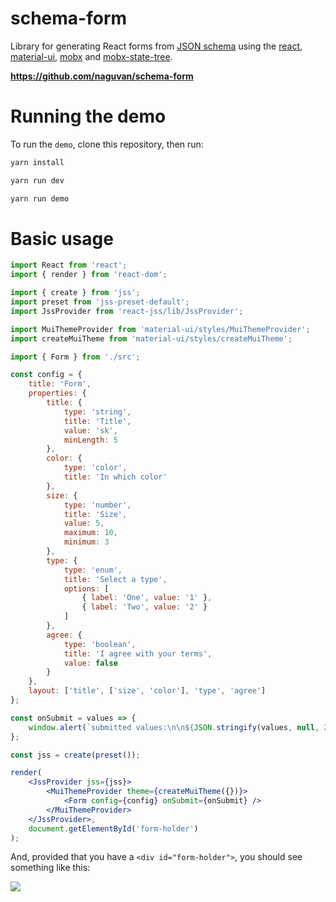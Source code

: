 # schema-form

Library for generating React forms from [JSON schema](https://json-schema.org/) using the [react](https://github.com/facebook/react), [material-ui](https://github.com/mui-org/material-ui), [mobx](https://github.com/mobxjs/mobx) and [mobx-state-tree](https://github.com/mobxjs/mobx-state-tree).

**https://github.com/naguvan/schema-form**

# Running the demo

To run the `demo`, clone this repository, then run:

```bash
yarn install

yarn run dev

yarn run demo
```

# Basic usage

```jsx
import React from 'react';
import { render } from 'react-dom';

import { create } from 'jss';
import preset from 'jss-preset-default';
import JssProvider from 'react-jss/lib/JssProvider';

import MuiThemeProvider from 'material-ui/styles/MuiThemeProvider';
import createMuiTheme from 'material-ui/styles/createMuiTheme';

import { Form } from './src';

const config = {
    title: 'Form',
    properties: {
        title: {
            type: 'string',
            title: 'Title',
            value: 'sk',
            minLength: 5
        },
        color: {
            type: 'color',
            title: 'In which color'
        },
        size: {
            type: 'number',
            title: 'Size',
            value: 5,
            maximum: 10,
            minimum: 3
        },
        type: {
            type: 'enum',
            title: 'Select a type',
            options: [
                { label: 'One', value: '1' },
                { label: 'Two', value: '2' }
            ]
        },
        agree: {
            type: 'boolean',
            title: 'I agree with your terms',
            value: false
        }
    },
    layout: ['title', ['size', 'color'], 'type', 'agree']
};

const onSubmit = values => {
    window.alert(`submitted values:\n\n${JSON.stringify(values, null, 2)}`);
};

const jss = create(preset());

render(
    <JssProvider jss={jss}>
        <MuiThemeProvider theme={createMuiTheme({})}>
            <Form config={config} onSubmit={onSubmit} />
        </MuiThemeProvider>
    </JssProvider>,
    document.getElementById('form-holder')
);
```

And, provided that you have a `<div id="form-holder">`, you should see something like this:

![](https://raw.githubusercontent.com/naguvan/schema-form/master/demo/form.png)
